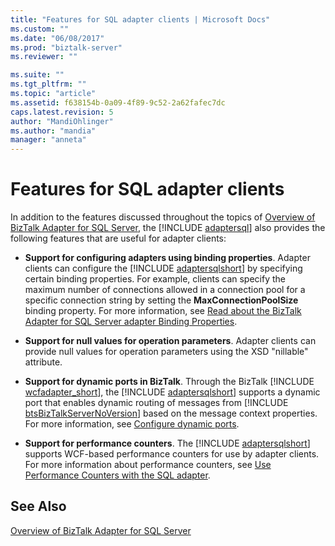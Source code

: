 ```yaml
---
title: "Features for SQL adapter clients | Microsoft Docs"
ms.custom: ""
ms.date: "06/08/2017"
ms.prod: "biztalk-server"
ms.reviewer: ""

ms.suite: ""
ms.tgt_pltfrm: ""
ms.topic: "article"
ms.assetid: f638154b-0a09-4f89-9c52-2a62fafec7dc
caps.latest.revision: 5
author: "MandiOhlinger"
ms.author: "mandia"
manager: "anneta"
---
```

# Features for SQL adapter clients
In addition to the features discussed throughout the topics of [Overview of BizTalk Adapter for SQL Server](../../adapters-and-accelerators/adapter-sql/overview-of-biztalk-adapter-for-sql-server.md), the [!INCLUDE [adaptersql](../../includes/adaptersql-md.md)] also provides the following features that are useful for adapter clients:  
  
- <strong>Support for configuring adapters using binding properties</strong>. Adapter clients can configure the [!INCLUDE [adaptersqlshort](../../includes/adaptersqlshort-md.md)] by specifying certain binding properties. For example, clients can specify the maximum number of connections allowed in a connection pool for a specific connection string by setting the <strong>MaxConnectionPoolSize</strong> binding property. For more information, see [Read about the BizTalk Adapter for SQL Server adapter Binding Properties](../../adapters-and-accelerators/adapter-sql/read-about-the-biztalk-adapter-for-sql-server-adapter-binding-properties.md).  
  
- **Support for null values for operation parameters**. Adapter clients can provide null values for operation parameters using the XSD "nillable" attribute.  
  
- <strong>Support for dynamic ports in BizTalk</strong>. Through the BizTalk [!INCLUDE [wcfadapter_short](../../includes/wcfadapter-short-md.md)], the [!INCLUDE [adaptersqlshort](../../includes/adaptersqlshort-md.md)] supports a dynamic port that enables dynamic routing of messages from [!INCLUDE [btsBizTalkServerNoVersion](../../includes/btsbiztalkservernoversion-md.md)] based on the message context properties. For more information, see [Configure dynamic ports](../../adapters-and-accelerators/adapter-sql/configure-dynamic-ports-in-the-sql-adapter.md).  
  
- <strong>Support for performance counters</strong>. The [!INCLUDE [adaptersqlshort](../../includes/adaptersqlshort-md.md)] supports WCF-based performance counters for use by adapter clients. For more information about performance counters, see [Use Performance Counters with the SQL adapter](../../adapters-and-accelerators/adapter-sql/use-performance-counters-with-the-sql-adapter.md).  
  
## See Also  
 [Overview of BizTalk Adapter for SQL Server](../../adapters-and-accelerators/adapter-sql/overview-of-biztalk-adapter-for-sql-server.md)